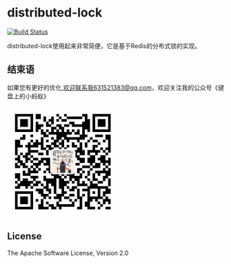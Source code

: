 # distributed-lock

[![Build Status](https://travis-ci.org/fnpac/distributed-lock.svg?branch=master)](https://travis-ci.org/fnpac/distributed-lock)

distributed-lock使用起来非常简便，它是基于Redis的分布式锁的实现。

## 结束语

如果您有更好的优化,欢迎联系我631521383@qq.com，欢迎关注我的公众号《键盘上的小蚂蚁》

![](./键盘上的小蚂蚁.jpg)

## License
The Apache Software License, Version 2.0
